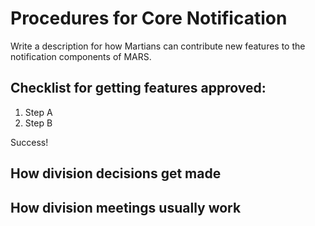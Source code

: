 # Procedures for Core Notification

Write a description for how Martians can contribute new features to the notification components of MARS.

## Checklist for getting features approved:

1. Step A
2. Step B

Success!

## How division decisions get made

## How division meetings usually work